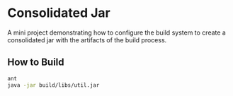 # Consolidated Jar

A mini project demonstrating how to configure the build system to create
a consolidated jar with the artifacts of the build process.

## How to Build

```bash
ant
java -jar build/libs/util.jar
```
